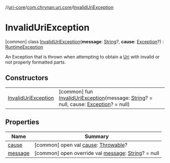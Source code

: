 //[uri-core](../../../index.md)/[com.chrynan.uri.core](../index.md)/[InvalidUriException](index.md)



# InvalidUriException  
 [common] class [InvalidUriException](index.md)(**message**: [String](https://kotlinlang.org/api/latest/jvm/stdlib/kotlin/-string/index.html)?, **cause**: [Exception](https://kotlinlang.org/api/latest/jvm/stdlib/kotlin/-exception/index.html)?) : [RuntimeException](https://kotlinlang.org/api/latest/jvm/stdlib/kotlin/-runtime-exception/index.html)

An Exception that is thrown when attempting to obtain a [Uri](../-uri/index.md) with invalid or not properly formatted parts.

   


## Constructors  
  
| | |
|---|---|
| <a name="com.chrynan.uri.core/InvalidUriException/InvalidUriException/#kotlin.String?#kotlin.Exception?/PointingToDeclaration/"></a>[InvalidUriException](-invalid-uri-exception.md)| <a name="com.chrynan.uri.core/InvalidUriException/InvalidUriException/#kotlin.String?#kotlin.Exception?/PointingToDeclaration/"></a> [common] fun [InvalidUriException](-invalid-uri-exception.md)(message: [String](https://kotlinlang.org/api/latest/jvm/stdlib/kotlin/-string/index.html)? = null, cause: [Exception](https://kotlinlang.org/api/latest/jvm/stdlib/kotlin/-exception/index.html)? = null)   <br>|


## Properties  
  
|  Name |  Summary | 
|---|---|
| <a name="com.chrynan.uri.core/InvalidUriException/cause/#/PointingToDeclaration/"></a>[cause](index.md#%5Bcom.chrynan.uri.core%2FInvalidUriException%2Fcause%2F%23%2FPointingToDeclaration%2F%5D%2FProperties%2F-1849276396)| <a name="com.chrynan.uri.core/InvalidUriException/cause/#/PointingToDeclaration/"></a> [common] open val [cause](index.md#%5Bcom.chrynan.uri.core%2FInvalidUriException%2Fcause%2F%23%2FPointingToDeclaration%2F%5D%2FProperties%2F-1849276396): [Throwable](https://kotlinlang.org/api/latest/jvm/stdlib/kotlin/-throwable/index.html)?   <br>|
| <a name="com.chrynan.uri.core/InvalidUriException/message/#/PointingToDeclaration/"></a>[message](message.md)| <a name="com.chrynan.uri.core/InvalidUriException/message/#/PointingToDeclaration/"></a> [common] open override val [message](message.md): [String](https://kotlinlang.org/api/latest/jvm/stdlib/kotlin/-string/index.html)? = null   <br>|

